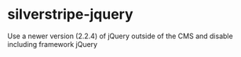 silverstripe-jquery
===================

Use a newer version (2.2.4) of jQuery outside of the CMS and disable including framework jQuery

